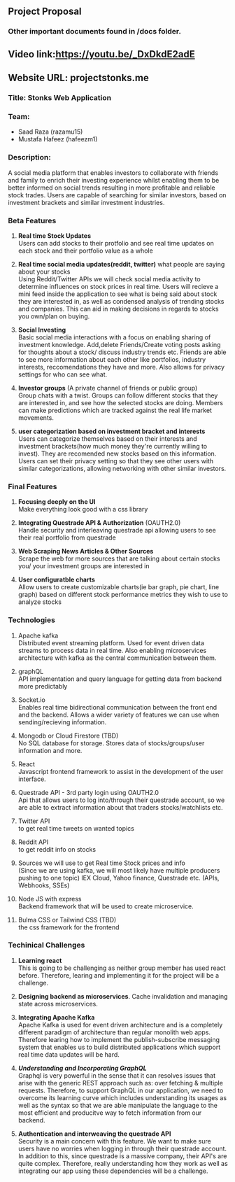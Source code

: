 ## Project Proposal

### Other important documents found in /docs folder. 
## Video link:https://youtu.be/_DxDkdE2adE
## Website URL: projectstonks.me

### Title: Stonks Web Application

### Team:
- Saad Raza (razamu15)
- Mustafa Hafeez (hafeezm1)

### Description:
A social media platform that enables investors to collaborate with friends and family to enrich their investing experience whilst enabling them to be better informed on social trends resulting in more profitable and reliable stock trades. Users are capable of searching for similar investors, based on investment brackets and similar investment industries. 

### Beta Features
1) __Real time Stock Updates__ <br>
Users can add stocks to their protfolio and see real time updates on each stock and their portfolio value as a whole

2) __Real time social media updates(reddit, twitter)__ what people are saying about your stocks <br> 
Using Reddit/Twitter APIs we will check social media activity to determine influences on stock prices in real time. Users will recieve a mini feed inside the application to see what is being said about stock they are interested in, as well as condensed analysis of trending stocks and companies. This can aid in making decisions in regards to stocks you own/plan on buying.

3) __Social Investing__ <br>
Basic social media interactions with a focus on enabling sharing of investment knowledge. Add,delete Friends/Create voting posts asking for thoughts about a stock/ discuss industry trends etc. Friends are able to see more information about each other like portfolios, industry interests, reccomendations they have and more. Also allows for  privacy settings for who can see what.

4) __Investor groups__ (A private channel of friends or public group) <br>
Group chats with a twist. Groups can follow different stocks that they are interested in, and see how the selected stocks are doing. Members can make predictions which are tracked against the real life market movements. 

5) __user categorization based on investment bracket and interests__ <br>
Users can categorize themselves based on their interests and investment brackets(how much money they're currently willing to invest). They are recomended new stocks based on this information. Users can set their privacy setting so that they see other users with similar categorizations, allowing networking with other similar investors. 


### Final Features
1) __Focusing deeply on the UI__ <br>
Make everything look good with a css library

2) __Integrating Questrade API & Authorization__ (OAUTH2.0) <br>
Handle security and interleaving questrade api allowing users to see their real portfolio from questrade

3) __Web Scraping News Articles & Other Sources__ <br>
Scrape the web for more sources that are talking about certain stocks you/ your investment groups are interested in

4) __User configuratble charts__ <br>
Allow users to create customizable charts(ie bar graph, pie chart, line graph) based on different stock performance metrics they wish to use to analyze stocks


### Technologies
1) Apache kafka <br> 
Distributed event streaming platform. Used for event driven data streams to process data in real time. Also enabling microservices architecture with kafka as the central communication between them.

2) graphQL <br>
API implementation and query language for getting data from backend more predictably

3) Socket.io <br>
Enables real time bidirectional communication between the front end and the backend. Allows a wider variety of features we can use when sending/recieving information.

4) Mongodb or Cloud Firestore (TBD) <br>
No SQL database for storage. Stores data of stocks/groups/user information and more. 

5) React <br>
Javascript frontend framework to assist in the development of the user interface. 

6) Questrade API - 3rd party login using OAUTH2.0 <br>
Api that allows users to log into/through their questrade account, so we are able to extract information about that traders stocks/watchlists etc.

7) Twitter API <br>
to get real time tweets on wanted topics

8) Reddit API <br>
to get reddit info on stocks

9) Sources we will use to get Real time Stock prices and info <br> 
(Since we are using kafka, we will most likely have multiple producers pushing to one topic) 
IEX Cloud, Yahoo finance, Questrade etc. (APIs, Webhooks, SSEs)


10) Node JS with express <br>
Backend framework that will be used to create microservice.

11) Bulma CSS or Tailwind CSS (TBD) <br>
the css framework for the frontend 

### Techinical Challenges

1) __Learning react__ <br> 
This is going to be challenging as neither group member has used react before. Therefore, learing and implementing it for the project will be a challenge.

2) __Designing backend as microservices__. Cache invalidation and managing state across microservices.

3) __Integrating Apache Kafka__ <br>
Apache Kafka is used for event driven architecture and is a completely different paradigm of architecture than regular monolith web apps. Therefore learing how to implement the publish-subscribe messaging system that enables us to build distributed applications which support real time data updates will be hard.

4) ___Understanding and Incorporating GraphQL___ <br>
Graphql is very powerful in the sense that it can resolves issues that arise with the generic REST approach such as: over fetching & multiple requests. Therefore, to support GraphQL in our application, we need to overcome its learning curve which includes understanding its usages as well as the syntax so that we are able manipulate the language to  the most efficient and producitve way to fetch information from our backend. 

5) __Authentication and interweaving the questrade API__ <br>
Security is a main concern with this feature. We want to make sure users have no worries when logging in through their questrade account. In addition to this, since questrade is a massive company, their API's are quite complex. Therefore, really understanding how they work as well as integrating our app using these dependencies will be a challenge. 
